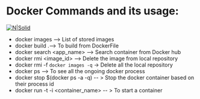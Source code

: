 Docker Commands and its usage: 
===========================
[![N|Solid](https://encrypted-tbn3.gstatic.com/images?q=tbn:ANd9GcT7Z3x7hMFhUxRPA8cp8Qi351zbTlmrmCC833pc_JVplL2OeMx2)](Docker)


- docker images --> List of stored images
- docker build .--> To build from DockerFile
- docker search <app_name> --> Search container from Docker hub
- docker rmi <image_id> --> Delete the image from local repository
- docker rmi -f `docker images -q` -> Delete all the local repository 
- docker ps --> To see all the ongoing docker process
- docker stop $(docker ps -a -q) -- > Stop the docker container based on their process id
- docker run -t -i <container_name> -- > To start a container
